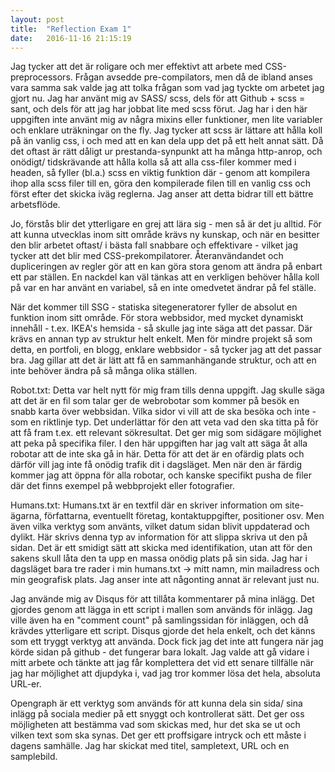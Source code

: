 ```yaml
---
layout: post
title:  "Reflection Exam 1"
date:   2016-11-16 21:15:19
---
```

<p>Jag tycker att det är roligare och mer effektivt att arbete med CSS-preprocessors.
Frågan avsedde pre-compilators, men då de ibland anses vara samma sak valde jag att tolka frågan som vad jag
tyckte om arbetet jag gjort nu. Jag har använt mig av SASS/ scss, dels för att Github + scss = sant, och dels för
att jag har jobbat lite med scss förut. Jag har i den här uppgiften inte använt mig av några mixins eller funktioner,
men lite variabler och enklare uträkningar on the fly. Jag tycker att scss är lättare att hålla koll på än vanlig css,
i och med att en kan dela upp det på ett helt annat sätt. Då det oftast är rätt dåligt ur prestanda-synpunkt att ha
många http-anrop, och onödigt/ tidskrävande att hålla kolla så att alla css-filer kommer med i headen, så fyller (bl.a.) 
scss en viktig funktion där - genom att kompilera ihop alla scss filer till en, göra den kompilerade filen till en 
vanlig css och först efter det skicka iväg reglerna. Jag anser att detta bidrar till ett bättre arbetsflöde. </p>

<p>Jo, förstås blir det ytterligare en grej att lära sig - men så är det ju alltid. För att kunna utvecklas inom sitt
område krävs ny kunskap, och när en besitter den blir arbetet oftast/ i bästa fall snabbare och effektivare - vilket
jag tycker att det blir med CSS-prekompilatorer. Återanvändandet och dupliceringen av regler gör att en kan göra stora
genom att ändra på enbart ett par ställen. En nackdel kan väl tänkas att en verkligen behöver hålla koll på var en 
har använt en variabel, så en inte omedvetet ändrar på fel ställe. </p>

<p>När det kommer till SSG - statiska sitegeneratorer fyller de absolut en funktion inom sitt område. För stora webbsidor, med
mycket dynamiskt innehåll - t.ex. IKEA's hemsida - så skulle jag inte säga att det passar. Där krävs en annan typ av 
struktur helt enkelt. Men för mindre projekt så som detta, en portfoli, en blogg, enklare webbsidor - så tycker jag att
det passar bra. Jag gillar att det är lätt att få en sammanhängande struktur, och att en inte behöver ändra på så många
olika ställen.</p>

<p>Robot.txt: Detta var helt nytt för mig fram tills denna uppgift. Jag skulle säga att det är en fil som talar ger de
webrobotar som kommer på besök en snabb karta över webbsidan. Vilka sidor vi vill att de ska besöka och inte - som en 
riktlinje typ. Det underlättar för den att veta vad den ska titta på för att få fram t.ex. ett relevant sökresultat. 
Det ger mig som sidägare möjlighet att peka på specifika filer. I den här uppgiften har jag valt att säga åt alla 
robotar att de inte ska gå in här. Detta för att det är en ofärdig plats och därför vill jag inte få onödig trafik dit i
dagsläget. Men när den är färdig kommer jag att öppna för alla robotar, och kanske specifikt pusha de filer där det finns
exempel på webbprojekt eller fotografier.</p>

<p>Humans.txt: Humans.txt är en textfil där en skriver information om site-ägarna, författarna, eventuellt företag,
kontaktuppgifter, positioner osv. Men även vilka verktyg som använts, vilket datum sidan blivit uppdaterad och dylikt.
Här skrivs denna typ av information för att slippa skriva ut den på sidan. Det är ett smidigt sätt att skicka med 
identifikation, utan att för den sakens skull låta den ta upp en massa onödig plats på sin sida. Jag har i dagsläget bara 
 tre rader i min humans.txt -> mitt namn, min mailadress och min geografisk plats. Jag anser inte att någonting annat
 är relevant just nu. </p>
 
 <p>Jag använde mig av Disqus för att tillåta kommentarer på mina inlägg. Det gjordes genom att lägga in ett script i mallen
 som används för inlägg. Jag ville även ha en "comment count" på samlingssidan för inläggen, och då krävdes ytterligare 
 ett script. Disqus gjorde det hela enkelt, och det känns som ett tryggt verktyg att använda. Dock fick jag det inte att
fungera när jag körde sidan på github - det fungerar bara lokalt. Jag valde att gå vidare i mitt arbete och tänkte att jag
får komplettera det vid ett senare tillfälle när jag har möjlighet att djupdyka i, vad jag tror kommer lösa det hela,
absoluta URL-er. </p>

<p>Opengraph är ett verktyg som används för att kunna dela sin sida/ sina inlägg på sociala medier på ett snyggt och kontrollerat
sätt. Det ger oss möjligheten att bestämma vad som skickas med, hur det ska se ut och vilken text som ska synas. Det ger
ett proffsigare intryck och ett måste i dagens samhälle. Jag har skickat med titel, sampletext, URL och en samplebild.
</p>
